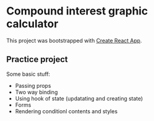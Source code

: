# Compound interest graphic calculator

This project was bootstrapped with [Create React App](https://github.com/facebook/create-react-app).

## Practice project 

Some basic stuff:

<ul>
<li>Passing props</li>
<li>Two way binding</li>
<li>Using hook of state (updatating and creating state)</li>
<li>Forms</li>
<li>Rendering conditionl contents and styles</li>

</ul>
